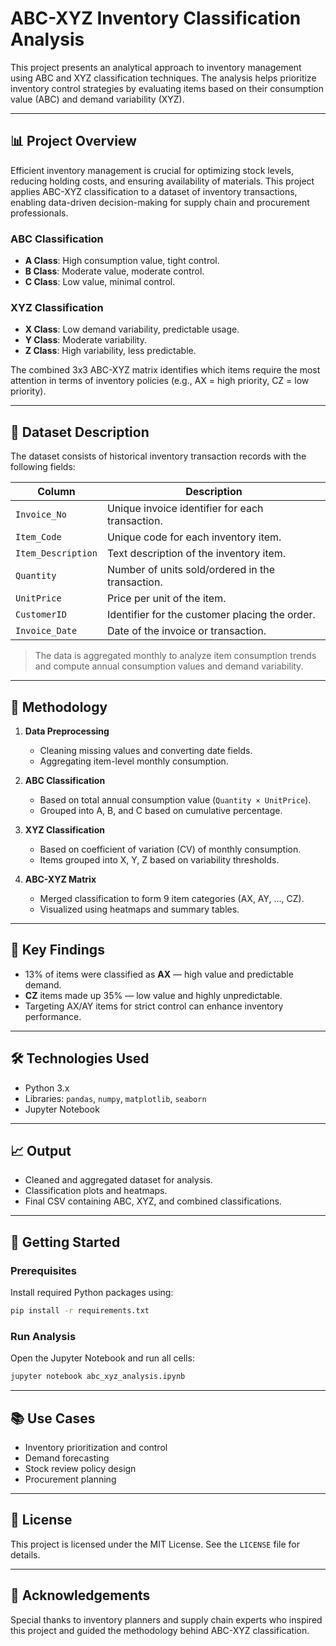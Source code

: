 
# ABC-XYZ Inventory Classification Analysis

This project presents an analytical approach to inventory management using ABC and XYZ classification techniques. The analysis helps prioritize inventory control strategies by evaluating items based on their consumption value (ABC) and demand variability (XYZ).

---

## 📊 Project Overview

Efficient inventory management is crucial for optimizing stock levels, reducing holding costs, and ensuring availability of materials. This project applies ABC-XYZ classification to a dataset of inventory transactions, enabling data-driven decision-making for supply chain and procurement professionals.

### ABC Classification
- **A Class**: High consumption value, tight control.
- **B Class**: Moderate value, moderate control.
- **C Class**: Low value, minimal control.

### XYZ Classification
- **X Class**: Low demand variability, predictable usage.
- **Y Class**: Moderate variability.
- **Z Class**: High variability, less predictable.

The combined 3x3 ABC-XYZ matrix identifies which items require the most attention in terms of inventory policies (e.g., AX = high priority, CZ = low priority).

---

## 📂 Dataset Description

The dataset consists of historical inventory transaction records with the following fields:

| Column         | Description |
|----------------|-------------|
| `Invoice_No`   | Unique invoice identifier for each transaction. |
| `Item_Code`    | Unique code for each inventory item. |
| `Item_Description` | Text description of the inventory item. |
| `Quantity`     | Number of units sold/ordered in the transaction. |
| `UnitPrice`    | Price per unit of the item. |
| `CustomerID`   | Identifier for the customer placing the order. |
| `Invoice_Date` | Date of the invoice or transaction. |

> The data is aggregated monthly to analyze item consumption trends and compute annual consumption values and demand variability.

---

## 🧪 Methodology

1. **Data Preprocessing**
   - Cleaning missing values and converting date fields.
   - Aggregating item-level monthly consumption.

2. **ABC Classification**
   - Based on total annual consumption value (`Quantity × UnitPrice`).
   - Grouped into A, B, and C based on cumulative percentage.

3. **XYZ Classification**
   - Based on coefficient of variation (CV) of monthly consumption.
   - Items grouped into X, Y, Z based on variability thresholds.

4. **ABC-XYZ Matrix**
   - Merged classification to form 9 item categories (AX, AY, ..., CZ).
   - Visualized using heatmaps and summary tables.

---

## 📌 Key Findings

- 13% of items were classified as **AX** — high value and predictable demand.
- **CZ** items made up 35% — low value and highly unpredictable.
- Targeting AX/AY items for strict control can enhance inventory performance.

---

## 🛠️ Technologies Used

- Python 3.x
- Libraries: `pandas`, `numpy`, `matplotlib`, `seaborn`
- Jupyter Notebook

---

## 📈 Output

- Cleaned and aggregated dataset for analysis.
- Classification plots and heatmaps.
- Final CSV containing ABC, XYZ, and combined classifications.

---

## 🚀 Getting Started

### Prerequisites
Install required Python packages using:

```bash
pip install -r requirements.txt
```

### Run Analysis
Open the Jupyter Notebook and run all cells:
```bash
jupyter notebook abc_xyz_analysis.ipynb
```

---

## 📚 Use Cases

- Inventory prioritization and control
- Demand forecasting
- Stock review policy design
- Procurement planning

---

## 📝 License

This project is licensed under the MIT License. See the `LICENSE` file for details.

---

## 🙌 Acknowledgements

Special thanks to inventory planners and supply chain experts who inspired this project and guided the methodology behind ABC-XYZ classification.